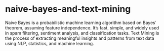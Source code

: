 # naive-bayes-and-text-mining
Naive Bayes is a probabilistic machine learning algorithm based on Bayes’ theorem, assuming feature independence. It’s fast, simple, and widely used in spam filtering, sentiment analysis, and classification tasks.   Text Mining is the process of extracting meaningful insights and patterns from text data using NLP, statistics, and machine learning.
